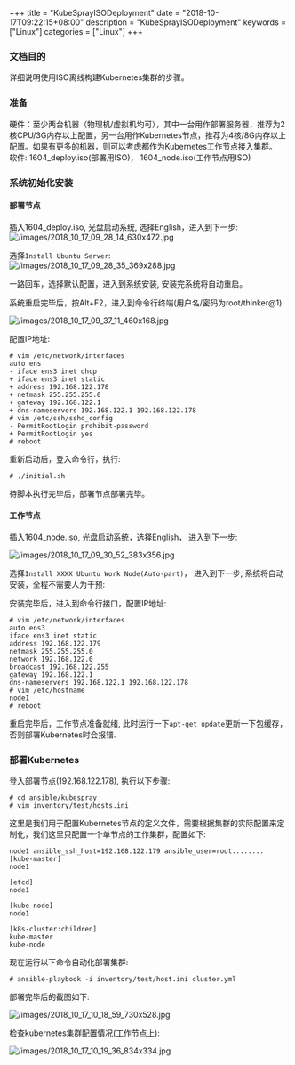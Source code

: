 +++
title = "KubeSprayISODeployment"
date = "2018-10-17T09:22:15+08:00"
description = "KubeSprayISODeployment"
keywords = ["Linux"]
categories = ["Linux"]
+++
### 文档目的
详细说明使用ISO离线构建Kubernetes集群的步骤。  

### 准备
硬件：至少两台机器（物理机/虚拟机均可），其中一台用作部署服务器，推荐为2核CPU/3G内存以上配置，另一台用作Kubernetes节点，推荐为4核/8G内存以上配置。如果有更多的机器，则可以考虑都作为Kubernetes工作节点接入集群。   
软件: 1604_deploy.iso(部署用ISO)， 1604_node.iso(工作节点用ISO)
### 系统初始化安装
#### 部署节点
插入1604_deploy.iso, 光盘启动系统, 选择English，进入到下一步:   
![/images/2018_10_17_09_28_14_630x472.jpg](/images/2018_10_17_09_28_14_630x472.jpg)

选择`Install Ubuntu Server`:    
![/images/2018_10_17_09_28_35_369x288.jpg](/images/2018_10_17_09_28_35_369x288.jpg)

一路回车，选择默认配置，进入到系统安装, 安装完系统将自动重启。    

系统重启完毕后，按Alt+F2，进入到命令行终端(用户名/密码为root/thinker@1):   

![/images/2018_10_17_09_37_11_460x168.jpg](/images/2018_10_17_09_37_11_460x168.jpg)

配置IP地址:    

```
# vim /etc/network/interfaces
auto ens
- iface ens3 inet dhcp
+ iface ens3 inet static
+ address 192.168.122.178
+ netmask 255.255.255.0
+ gateway 192.168.122.1
+ dns-nameservers 192.168.122.1 192.168.122.178
# vim /etc/ssh/sshd_config
- PermitRootLogin prohibit-password
+ PermitRootLogin yes
# reboot
```
重新启动后，登入命令行，执行:    

```
# ./initial.sh
```
待脚本执行完毕后，部署节点部署完毕。   


#### 工作节点
插入1604_node.iso, 光盘启动系统，选择English， 进入到下一步:    

![/images/2018_10_17_09_30_52_383x356.jpg](/images/2018_10_17_09_30_52_383x356.jpg)

选择`Install XXXX Ubuntu Work Node(Auto-part)`， 进入到下一步,
系统将自动安装，全程不需要人为干预:    

安装完毕后，进入到命令行接口，配置IP地址:    

```
# vim /etc/network/interfaces
auto ens3
iface ens3 inet static
address 192.168.122.179
netmask 255.255.255.0
network 192.168.122.0
broadcast 192.168.122.255
gateway 192.168.122.1
dns-nameservers 192.168.122.1 192.168.122.178
# vim /etc/hostname
node1
# reboot
```
重启完毕后，工作节点准备就绪, 此时运行一下`apt-get
update`更新一下包缓存，否则部署Kubernetes时会报错.   
### 部署Kubernetes
登入部署节点(192.168.122.178), 执行以下步骤:    

```
# cd ansible/kubespray
# vim inventory/test/hosts.ini
```
这里是我们用于配置Kubernetes节点的定义文件，需要根据集群的实际配置来定制化，我们这里只配置一个单节点的工作集群，配置如下:    

```
node1 ansible_ssh_host=192.168.122.179 ansible_user=root........
[kube-master]
node1

[etcd]
node1

[kube-node]
node1

[k8s-cluster:children]
kube-master
kube-node
```
现在运行以下命令自动化部署集群:    

```
# ansible-playbook -i inventory/test/host.ini cluster.yml
```

部署完毕后的截图如下:    

![/images/2018_10_17_10_18_59_730x528.jpg](/images/2018_10_17_10_18_59_730x528.jpg)

检查kubernetes集群配置情况(工作节点上):    

![/images/2018_10_17_10_19_36_834x334.jpg](/images/2018_10_17_10_19_36_834x334.jpg)

